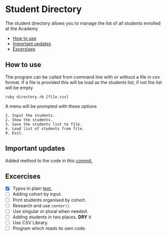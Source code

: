 # Student Directory #

The student directory allows you to manage the list of all students enrolled at the Academy



- [How to use](#how-to-use)
- [Important updates](#important-updates)
- [Excersises](#excersises)

## How to use

The program can be called from command line with or without a file in csv format. If a file is provided this will be load as the students list, if not the list will be empty

```shell
ruby directory.rb [file.csv]
```

A menu will be prompted with these options

```shell
1. Input the students.
2. Show the students.
3. Save the students list to file.
4. Load list of students from file.
9. Exit.
```

## Important updates

Added method to the code in this [commit.](d9b4cae6b367188758d2d3366b5e59a92112793a)


## Excercises

- [x] Typos in plain [text.](./example.rb)
- [ ] Adding cohort by input.
- [ ] Print students organised by cohort.
- [ ] Research and use `center()`.
- [ ] Use singular or plural when needed.
- [ ] Adding students in two places. **DRY** it
- [ ] Use CSV Library.
- [ ] Program which reads its own code.

